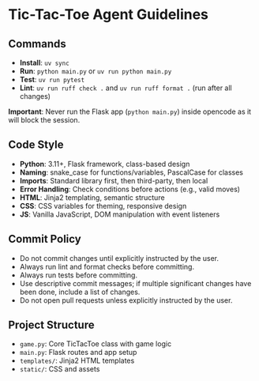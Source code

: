 # Tic-Tac-Toe Agent Guidelines

## Commands
- **Install**: `uv sync`
- **Run**: `python main.py` or `uv run python main.py`
- **Test**: `uv run pytest`
- **Lint**: `uv run ruff check .` and `uv run ruff format .` (run after all changes)

**Important**: Never run the Flask app (`python main.py`) inside opencode as it will block the session.

## Code Style
- **Python**: 3.11+, Flask framework, class-based design
- **Naming**: snake_case for functions/variables, PascalCase for classes
- **Imports**: Standard library first, then third-party, then local
- **Error Handling**: Check conditions before actions (e.g., valid moves)
- **HTML**: Jinja2 templating, semantic structure
- **CSS**: CSS variables for theming, responsive design
- **JS**: Vanilla JavaScript, DOM manipulation with event listeners

## Commit Policy
- Do not commit changes until explicitly instructed by the user.
- Always run lint and format checks before committing.
- Always run tests before committing.
- Use descriptive commit messages; if multiple significant changes have been done, include a list of changes.
- Do not open pull requests unless explicitly instructed by the user.

## Project Structure
- `game.py`: Core TicTacToe class with game logic
- `main.py`: Flask routes and app setup
- `templates/`: Jinja2 HTML templates
- `static/`: CSS and assets